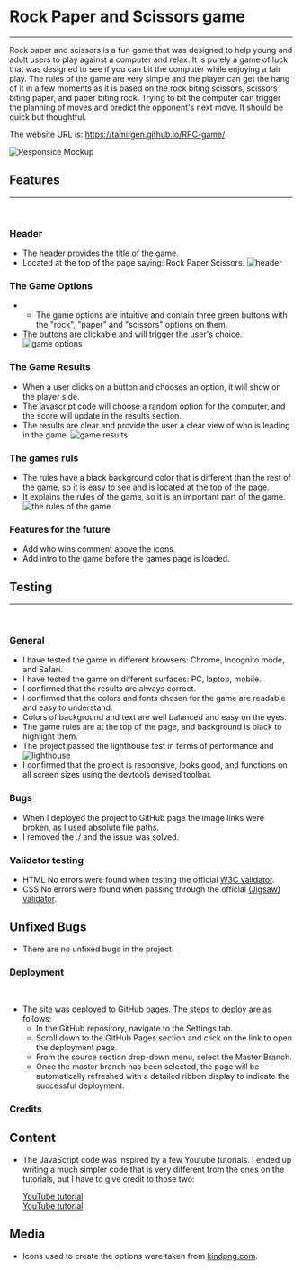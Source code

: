 # Rock Paper and Scissors game
------------------------------

Rock paper and scissors is a fun game that was designed to help young and adult users to play against a computer and relax. It is purely a game of luck that was designed to see if you can bit the computer while enjoying a fair play. The rules of the game are very simple and the player can get the hang of it in a few moments as it is based on the rock biting scissors, scissors biting paper, and paper biting rock. Trying to bit the computer can trigger the planning of moves and predict the opponent's next move. It should be quick but thoughtful.


The website URL is: https://tamirgen.github.io/RPC-game/

![Responsice Mockup](https://github.com/tamirgen/RPC-game/blob/main/assets/media/RPC-AMI-PREVIEW-UPDATED.jpg?raw=true)

## Features
-----------
<br>

### Header

* The header provides the title of the game.
* Located at the top of the page saying: Rock Paper Scissors.
![header](https://github.com/tamirgen/RPC-game/blob/main/assets/media/RPC-HEADER-SS.jpg?raw=true)

### The Game Options

* * The game options are intuitive and contain three green buttons with the "rock", "paper" and "scissors" options on them.
* The buttons are clickable and will trigger the user's choice.
![game options](https://github.com/tamirgen/RPC-game/blob/main/assets/media/GAME%20OPTIONS-SS.jpg?raw=true)

### The Game Results

* When a user clicks on a button and chooses an option, it will show on the player side.
* The javascript code will choose a random option for the computer, and the score will update in the results section.
* The results are clear and provide the user a clear view of who is leading in the game.
![game results](https://github.com/tamirgen/RPC-game/blob/main/assets/media/GAME%20RESOULTS-SS.jpg?raw=true)

### The games ruls
* The rules have a black background color that is different than the rest of the game, so it is easy to see and is located at the top of the page.
* It explains the rules of the game, so it is an important part of the game.
![the rules of the game](https://github.com/tamirgen/RPC-game/blob/main/assets/media/GAME-RULES.jpg?raw=true)

### Features for the future
* Add who wins comment above the icons.
* Add intro to the game before the games page is loaded.

## Testing
----------
<br>

### General

* I have tested the game in different browsers: Chrome, Incognito mode, and Safari.
* I have tested the game on different surfaces: PC, laptop, mobile.
* I confirmed that the results are always correct.
* I confirmed that the colors and fonts chosen for the game are readable and easy to understand.
* Colors of background and text are well balanced and easy on the eyes.
* The game rules are at the top of the page, and background is black to highlight them.
* The project passed the lighthouse test in terms of performance and 
![lighthouse](https://github.com/tamirgen/RPC-game/blob/main/assets/media/RPS-LIGHTHOUSE.jpg?raw=true)
* I confirmed that the project is responsive, looks good, and functions on all screen sizes using the     devtools devised toolbar.

### Bugs

* When I deployed the project to GitHub page the image links were broken, as I used absolute file paths.
* I removed the ./ and the issue was solved.


### Validetor testing

* HTML
No errors were found when testing the official 
[W3C validator](https://validator.w3.org/nu/?doc=https%3A%2F%2Ftamirgen.github.io%2FRPC-game%2Findex.html).
* CSS
No errors were found when passing through the official
[(Jigsaw) validator](https://jigsaw.w3.org/css-validator/validator?uri=https%3A%2F%2Ftamirgen.github.io%2FWelding-Classes%2Fassests%2Fcss%2Fstyle.css&profile=css3svg&usermedium=all&warning=1&vextwarning=&lang=en).

## Unfixed Bugs

* There are no unfixed bugs in the project.

### Deployment
<br>

- The site was deployed to GitHub pages. The steps to deploy are as follows: 
  - In the GitHub repository, navigate to the Settings tab.
  - Scroll down to the GitHub Pages section and click on the link to open the deployment page.
  - From the source section drop-down menu, select the Master Branch.
  - Once the master branch has been selected, the page will be automatically refreshed with a detailed ribbon display to indicate the successful deployment. 

### Credits

  ## Content
  * The JavaScript code was inspired by a few Youtube tutorials. I ended up writing a much simpler code that is very different from the ones on the tutorials, but I have to give credit to those two:
      
      [YouTube tutorial](https://www.youtube.com/watch?v=C2_z34QFVjw)
           <br>
      [YouTube tutorial](https://www.youtube.com/watch?v=RwFeg0cEZvQ)

  ## Media
  * Icons used to create the options were taken from [kindpng.com](https://www.kindpng.com/free/emoji-hands/).



 




